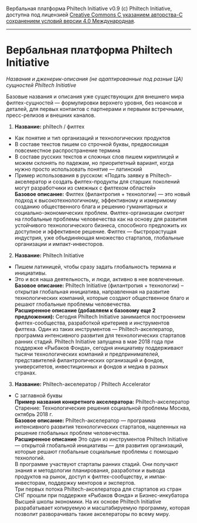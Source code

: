 Вербальная платформа Philtech Initiative v0.9 (c) Philtech Initiative, доступна под лицензией [Creative Commons С указанием авторства-С сохранением условий версии 4.0 Международная](https://creativecommons.org/licenses/by-sa/4.0/legalcode.ru).

----- 
# Вербальная платформа Philtech Initiative
*Названия и дженерик-описания (не адаптированные под разные ЦА) сущностей Philtech Initiative*


Базовые названия и описания уже существующих для внешнего мира филтех-сущностей — формулировки верхнего уровня, без нюансов и деталей, для первых контактов с партнерами и первыми встречными, пресс-релизов и внешних каналов.

1. **Название:**
philtech / филтех
- Как понятие и тип организаций и технологических продуктов
- В составе текстов пишем со строчной буквы, предвосхищая повсеместное распространение термина
- В составе русских текстов и сложных слов пишем кириллицей и можем склонять по падежам, но приоритетный вариант, когда нужно просто использовать понятие  — латинский
- Пример использования в русском: «Подать заявку в Philtech-акселератор и создать филтех-продукты для старших поколений могут разработчики из смежных с филтехом областей»
\
**Базовое описание:**
Филтех (филантропия + технологии) — это новый подход к высокотехнологичному, эффективному и измеримому созданию общественного блага и решению гуманитарных и социально-экономических проблем. Филтех-организации смотрят на глобальные проблемы человечества как на основу для развития устойчивого технологического бизнеса, способного предложить их доступное и эффективное решение. Филтех — быстрорастущая индустрия, уже объединяющая множество стартапов, глобальные организации и импакт-инвесторов.

2. **Название:**
Philtech Initiative
- Пишем латиницей, чтобы сразу задать глобальность термина и инициативы.
- Это и вся наша деятельность, и люди, активно в нее вовлеченные.
\
**Базовое описание:**
Philtech Initiative (филантропия + технологии) – открытая глобальная инициатива, направленная на развитие технологических компаний, которые создают общественное благо и решают глобальные проблемы человечества. 
\
**Расширенное описание (добавляем к базовому еще 2 предложения):**
Сегодня Philtech Initiative занимается построением филтех-сообщества, разработкой критериев и инструментов филтеха. Один из таких инструментов — Philtech-акселератор, программа интенсивного развития для технологических стартапов ранних стадий. Philtech Initiative запущена в мае 2018 года при поддержке «Рыбаков Фонда», сегодня инициативу поддерживают тысячи технологических компаний и предпринимателей, представителей филантропических организаций и фондов, университетов, инвестиционных и фондов и медиа в разных странах. 

3. **Название:**
Philtech-акселератор / Philtech Accelerator
- С заглавной буквы
\
**Пример названия конкретного акселератора:**
Philtech-акселератор
Старение: Технологические решения социальной проблемы
Москва, октябрь 2018 г.
\
**Базовое описание:**
Philtech-акселератор — программа интенсивного развития технологических стартапов, нацеленных на решение глобальных проблем человечества. 
\
**Расширенное описание**
Это один из инструментов Philtech Initiative — открытой глобальной инициативы — для развития организаций, которые решают глобальные социальные проблемы с помощью технологий.
\
В программе участвуют стартапы ранних стадий. Они получают знания и методологии планирования, разработки и вывода продуктов на рынок, доступ к филтех-сообществу, и импак-инвесторам, поддержку менторов и экспертов.
\
Три первых потока Philtech-акселератора для стартапов из стран СНГ прошли при поддержке «Рыбаков Фонда» и Бизнес-инкубатора Высшей школы экономики. На их основе Philtech Initiative разрабатывает копируемую и масштабируемую программу, которая позволит разворачивать такие акселераторы по всему миру.